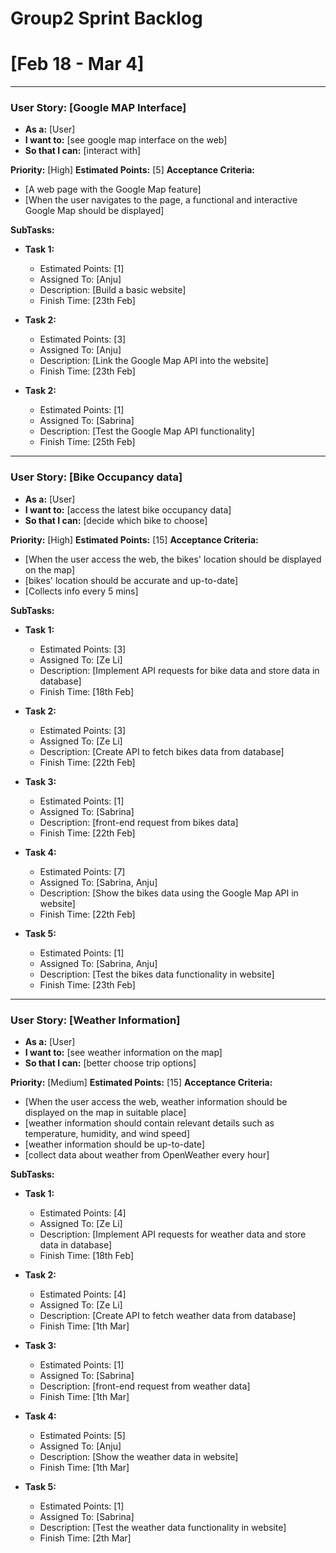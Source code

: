 # Group2 Sprint Backlog
# [Feb 18 - Mar 4]
---------
### User Story: [Google MAP Interface]
- **As a:** [User]
- **I want to:** [see google map interface on the web]
- **So that I can:** [interact with]

**Priority:** [High]
**Estimated Points:** [5]
**Acceptance Criteria:**
- [A web page with the Google Map feature]
- [When the user navigates to the page, a functional and interactive Google Map should be displayed]

**SubTasks:**

- **Task 1:** 
    - Estimated Points: [1]
    - Assigned To: [Anju]
    - Description: [Build a basic website]
    - Finish Time: [23th Feb]

- **Task 2:** 
    - Estimated Points: [3]
    - Assigned To: [Anju]
    - Description: [Link the Google Map API into the website]
    - Finish Time: [23th Feb]

- **Task 2:** 
    - Estimated Points: [1]
    - Assigned To: [Sabrina]
    - Description: [Test the Google Map API functionality]
    - Finish Time: [25th Feb]

------------
### User Story: [Bike Occupancy data]
- **As a:** [User]
- **I want to:** [access the latest bike occupancy data]
- **So that I can:** [decide which bike to choose]

**Priority:** [High]
**Estimated Points:** [15]
**Acceptance Criteria:**
- [When the user access the web, the bikes' location should be displayed on the map]
- [bikes' location should be accurate and up-to-date]
- [Collects info every 5 mins]

**SubTasks:**

- **Task 1:** 
    - Estimated Points: [3]
    - Assigned To: [Ze Li]
    - Description: [Implement API requests for bike data and store data in database]
    - Finish Time: [18th Feb]

- **Task 2:** 
    - Estimated Points: [3]
    - Assigned To: [Ze Li]
    - Description: [Create API to fetch bikes data from database]
    - Finish Time: [22th Feb]

- **Task 3:** 
    - Estimated Points: [1]
    - Assigned To: [Sabrina]
    - Description: [front-end request from bikes data]
    - Finish Time: [22th Feb]

- **Task 4:** 
    - Estimated Points: [7]
    - Assigned To: [Sabrina, Anju]
    - Description: [Show the bikes data using the Google Map API in website]
    - Finish Time: [22th Feb]

- **Task 5:** 
    - Estimated Points: [1]
    - Assigned To: [Sabrina, Anju]
    - Description: [Test the bikes data functionality in website]
    - Finish Time: [23th Feb]

-------------
### User Story: [Weather Information]
- **As a:** [User]
- **I want to:** [see weather information on the map]
- **So that I can:** [better choose trip options]

**Priority:** [Medium]
**Estimated Points:** [15]
**Acceptance Criteria:**
- [When the user access the web, weather information should be displayed on the map in suitable place]
- [weather information should contain relevant details such as temperature, humidity, and wind speed]
- [weather information should be up-to-date]
- [collect data about weather from OpenWeather every hour]

**SubTasks:**

- **Task 1:** 
    - Estimated Points: [4]
    - Assigned To: [Ze Li]
    - Description: [Implement API requests for weather data and store data in database]
    - Finish Time: [18th Feb]

- **Task 2:** 
    - Estimated Points: [4]
    - Assigned To: [Ze Li]
    - Description: [Create API to fetch weather data from database]
    - Finish Time: [1th Mar]

- **Task 3:** 
    - Estimated Points: [1]
    - Assigned To: [Sabrina]
    - Description: [front-end request from weather data]
    - Finish Time: [1th Mar]

- **Task 4:** 
    - Estimated Points: [5]
    - Assigned To: [Anju]
    - Description: [Show the weather data in website]
    - Finish Time: [1th Mar]

- **Task 5:** 
    - Estimated Points: [1]
    - Assigned To: [Sabrina]
    - Description: [Test the weather data functionality in website]
    - Finish Time: [2th Mar]

<!-- ------------- -->


<!-- ### User Story: [Story Title]
- **As a:** [Type of user]
- **I want to:** [Action or capability]
- **So that I can:** [Benefit or reason]

**Priority:** [High/Medium/Low]
**Estimated Points:** [Story points]
**Acceptance Criteria:**
- [Criterion 1]
- [Criterion 2]

**SubTasks:**

- **Task 1:** 
    - Assigned To: [Not decided]
    - Description: [Detailed description of the task]
- **Task 2:** 
    - Assigned To: [Not decided]
    - Description: [Detailed description of the task]
--------- -->
<!-- ## Notes
- [] -->
<!-- - [Any additional notes or comments]
- [Important considerations or reminders] -->
